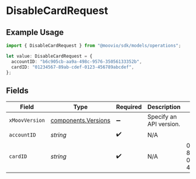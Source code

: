 # DisableCardRequest

## Example Usage

```typescript
import { DisableCardRequest } from "@moovio/sdk/models/operations";

let value: DisableCardRequest = {
  accountID: "b6c905cb-aa9a-498c-9576-35056133352b",
  cardID: "01234567-89ab-cdef-0123-456789abcdef",
};
```

## Fields

| Field                                                      | Type                                                       | Required                                                   | Description                                                | Example                                                    |
| ---------------------------------------------------------- | ---------------------------------------------------------- | ---------------------------------------------------------- | ---------------------------------------------------------- | ---------------------------------------------------------- |
| `xMoovVersion`                                             | [components.Versions](../../models/components/versions.md) | :heavy_minus_sign:                                         | Specify an API version.                                    |                                                            |
| `accountID`                                                | *string*                                                   | :heavy_check_mark:                                         | N/A                                                        |                                                            |
| `cardID`                                                   | *string*                                                   | :heavy_check_mark:                                         | N/A                                                        | 01234567-89ab-cdef-0123-456789abcdef                       |